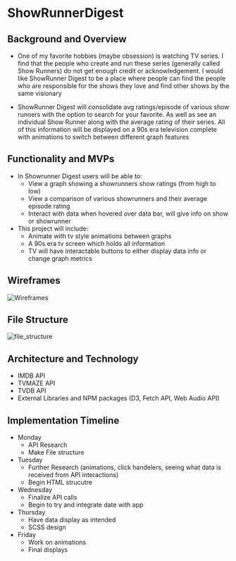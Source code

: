 # ShowRunnerDigest
## Background and Overview 
* One of my favorite hobbies (maybe obsession) is watching TV series. I find that the people who create and run these series (generally called Show Runners) do not get enough credit or acknowledgement. I would like ShowRunner Digest to be a place where people can find the people who are responsible for the shows they love and find other shows by the same visionary

* ShowRunner Digest will consolidate avg ratings/episode of various show runners with the option to search for your favorite. As well as see an individual Show Runner along with the average rating of their series. All of this information will be displayed on a 90s era television complete with animations to switch between different graph features

## Functionality and MVPs
* In Showrunner Digest users will be able to:
    * View a graph showing a showrunners show ratings (from high to low)
    * View a comparison of various showrunners and their average episode rating
    * Interact with data when hovered over data bar, will give info on show or showrunner
* This project will include:
    * Animate with tv style animations between graphs
    * A 90s era tv screen which holds all information
    * TV will have interactable buttons to either display data info or change graph metrics

## Wireframes 
![Wireframes](https://user-images.githubusercontent.com/78226696/120123090-e52c7900-c17a-11eb-976d-3ca811152ec0.png)

## File Structure
![file_structure](https://user-images.githubusercontent.com/78226696/120123115-04c3a180-c17b-11eb-80c8-2056c9275567.png)

## Architecture and Technology
* IMDB API
* TVMAZE API
* TVDB API
* External Libraries and NPM packages (D3, Fetch API, Web Audio API)

## Implementation Timeline
* Monday
   * API Research
   * Make File structure
* Tuesday
   * Further Research (animations, click handelers, seeing what data is received from API interactions)
   * Begin HTML strucutre
* Wednesday
   * Finalize API calls
   * Begin to try and integrate date with app
* Thursday
   * Have data display as intended
   * SCSS design
* Friday
   * Work on animations
   * Final displays         

